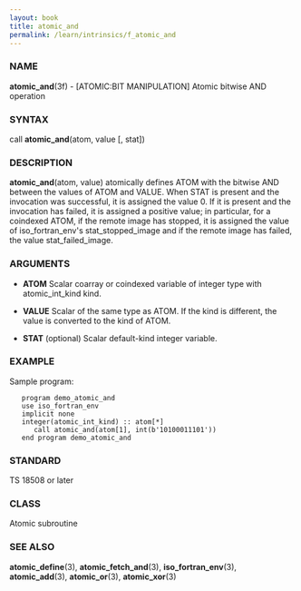 ```yaml
---
layout: book
title: atomic_and
permalink: /learn/intrinsics/f_atomic_and
---
```

### NAME

**atomic\_and**(3f) - \[ATOMIC:BIT MANIPULATION\]
Atomic bitwise AND operation

### SYNTAX

call **atomic\_and**(atom, value \[, stat\])

### DESCRIPTION

**atomic\_and**(atom, value) atomically defines ATOM with the bitwise
AND between the values of ATOM and VALUE. When STAT is present and the
invocation was successful, it is assigned the value 0. If it is present
and the invocation has failed, it is assigned a positive value; in
particular, for a coindexed ATOM, if the remote image has stopped, it is
assigned the value of iso\_fortran\_env's stat\_stopped\_image and if
the remote image has failed, the value stat\_failed\_image.

### ARGUMENTS

  - **ATOM**
    Scalar coarray or coindexed variable of integer type with
    atomic\_int\_kind kind.

  - **VALUE**
    Scalar of the same type as ATOM. If the kind is different, the value
    is converted to the kind of ATOM.

  - **STAT**
    (optional) Scalar default-kind integer variable.

### EXAMPLE

Sample program:

```
   program demo_atomic_and
   use iso_fortran_env
   implicit none
   integer(atomic_int_kind) :: atom[*]
      call atomic_and(atom[1], int(b'10100011101'))
   end program demo_atomic_and
```

### STANDARD

TS 18508 or later

### CLASS

Atomic subroutine

### SEE ALSO

**atomic\_define**(3), **atomic\_fetch\_and**(3),
**iso\_fortran\_env**(3), **atomic\_add**(3), **atomic\_or**(3),
**atomic\_xor**(3)
